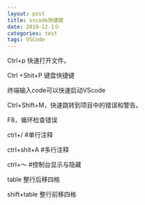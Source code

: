 ```yaml
---
layout: post
title: vscode快捷键
date: 2019-12-1０
categories: test
tags: VSCode
---
```


Ctrl+p  快速打开文件。

Ctrl +Shit+P 键盘快捷键

终端输入code可以快速启动VScode

Ctrl+Shift+M，快速跳转到项目中的错误和警告。

F8，循环检查错误

ctrl+/   #单行注释

ctrl+shit+A #多行注释

ctrl+～ #控制台显示与隐藏

table  整行后移四格

shift+table 整行前移四格

